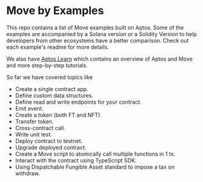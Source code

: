 # Move by Examples

This repo contains a list of Move examples built on Aptos. Some of the examples are accompanied by a Solana version or a Solidity Version to help developers from other ecosystems have a better comparison. Check out each example's readme for more details.

We also have [Aptos Learn](https://learn.aptoslabs.com/examples) which contains an overview of Aptos and Move and more step-by-step tutorials.

So far we have covered topics like

- Create a single contract app.
- Define custom data structures.
- Define read and write endpoints for your contract.
- Emit event.
- Create a token (both FT and NFT).
- Transfer token.
- Cross-contract call.
- Write unit test.
- Deploy contract to testnet.
- Upgrade deployed contract.
- Create a Move script to atomically call multiple functions in 1 tx.
- Interact with the contract using TypeScript SDK.
- Using Dispatchable Fungible Asset standard to impose a tax on withdraw.
